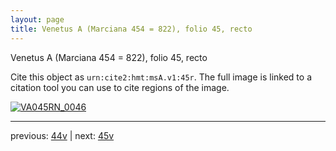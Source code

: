 ```yaml
---
layout: page
title: Venetus A (Marciana 454 = 822), folio 45, recto
---
```


Venetus A (Marciana 454 = 822), folio 45, recto

Cite this object as `urn:cite2:hmt:msA.v1:45r`.  The full image is linked to a citation tool you can use to cite regions of the image.

[![VA045RN_0046](http://www.homermultitext.org/iipsrv?IIIF=/project/homer/pyramidal/deepzoom/hmt/vaimg/2017a/VA045RN_0046.tif/full/800,/0/default.jpg)](http://www.homermultitext.org/ict2/?urn=urn:cite2:hmt:vaimg.2017a:VA045RN_0046) 

---

previous:  [44v](../44v/) | next: [45v](../45v/)